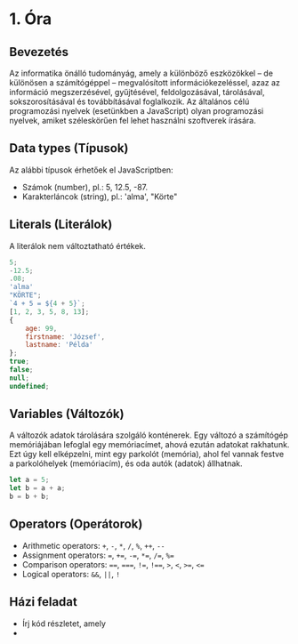 # 1. Óra

## Bevezetés
Az informatika önálló tudományág, amely a különböző eszközökkel – de különösen a számítógéppel – megvalósított információkezeléssel, azaz az információ
megszerzésével, gyűjtésével, feldolgozásával, tárolásával, sokszorosításával és továbbításával foglalkozik. Az általános célú programozási nyelvek (esetünkben
a JavaScript) olyan programozási nyelvek, amiket széleskörűen fel lehet használni szoftverek írására.

## Data types (Típusok)
Az alábbi típusok érhetőek el JavaScriptben:
- Számok (number), pl.: 5, 12.5, -87.
- Karakterláncok (string), pl.: 'alma', "Körte"

## Literals (Literálok)
A literálok nem változtatható értékek.

```javascript
5;
-12.5;
.08;
'alma'
"KÖRTE";
`4 + 5 = ${4 + 5}`;
[1, 2, 3, 5, 8, 13];
{
    age: 99,
    firstname: 'József',
    lastname: 'Példa'
};
true;
false;
null;
undefined;
```

## Variables (Változók)
A változók adatok tárolására szolgáló konténerek. Egy változó a számítógép memóriájában lefoglal egy memóriacímet, ahová ezután adatokat rakhatunk. Ezt úgy
kell elképzelni, mint egy parkolót (memória), ahol fel vannak festve a parkolóhelyek (memóriacím), és oda autók (adatok) állhatnak.

```javascript
let a = 5;
let b = a + a;
b = b + b;
```

## Operators (Operátorok)
- Arithmetic operators: `+`, `-`, `*`, `/`, `%`, `++`, `--`
- Assignment operators: `=`, `+=`, `-=`, `*=`, `/=`, `%=`
- Comparison operators: `==`, `===`, `!=`, `!==`, `>`, `<`, `>=`, `<=`
- Logical operators: `&&`, `||`, `!`

## Házi feladat

- Írj kód részletet, amely
- 